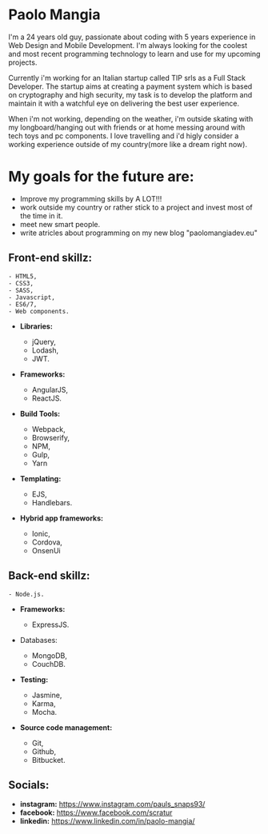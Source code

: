 # Paolo Mangia

I'm a 24 years old guy, passionate about coding with 5 years experience in Web Design and Mobile Development. I'm always looking for the coolest and most recent programming technology to learn and use for my upcoming projects. 

Currently i'm working for an Italian startup called TIP srls as a Full Stack Developer. The startup aims at creating a payment system which is based on cryptography and high security, my task is to develop the platform and maintain it with a watchful eye on delivering the best user experience. 

When i'm not working, depending on the weather, i'm outside skating with my longboard/hanging out with friends or at home messing around with tech toys and pc components. I love travelling and i'd higly consider a working experience outside of my country(more like a dream right now).

# My goals for the future are:

- Improve my programming skills by A LOT!!!
- work outside my country or rather stick to a project and invest most of the time in it.
- meet new smart people.
- write atricles about programming on my new blog "paolomangiadev.eu"

## Front-end skillz:

    - HTML5, 
    - CSS3, 
    - SASS, 
    - Javascript, 
    - ES6/7, 
    - Web components.

- **Libraries:**
  - jQuery, 
  - Lodash, 
  - JWT.

- **Frameworks:**
  - AngularJS, 
  - ReactJS.

- **Build Tools:** 
  - Webpack, 
  - Browserify, 
  - NPM, 
  - Gulp,
  - Yarn

- **Templating:** 
  - EJS, 
  - Handlebars.

- **Hybrid app frameworks:** 
  - Ionic, 
  - Cordova, 
  - OnsenUi 

## Back-end skillz:

    - Node.js.

- **Frameworks:** 
  - ExpressJS.

- Databases:
  - MongoDB, 
  - CouchDB.

- **Testing:**
  - Jasmine, 
  - Karma, 
  - Mocha.

- **Source code management:**
  - Git, 
  - Github, 
  - Bitbucket.
  
 ## Socials:
  - **instagram:** https://www.instagram.com/pauls_snaps93/
  - **facebook:** https://www.facebook.com/scratur
  - **linkedin:** https://www.linkedin.com/in/paolo-mangia/
